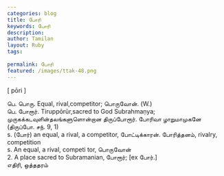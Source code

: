```yaml
---
categories: blog
title: போரி
keywords: போரி
description: 
author: Tamilan
layout: Ruby
tags: 
 
permalink: போரி
featured: /images/ttak-48.png
---
```

  
[ pōri ]  
  
பெ. பொரு. Equal, rival,competitor; பொருவோன். (W.)  
பெ. போரூர். Tiruppōrūr,sacred to God Subrahmaṇya; முருகக்கடவுளின்தலங்களுளொன்றான திருப்போரூர். போரிவா ழாறுமாமுகனே (திருப்போ. சந். 9, 1)  
s. (போர்) an equal, a rival, a competitor, போட்டிக்காரன். போரித்தனம், rivalry, competition  
s. An equal, a rival, competi tor, பொருவோன்  
2. A place sacred to Subramanian, போரூர்; [ex போர்.]  
எதிரி, ஒத்ததரம்